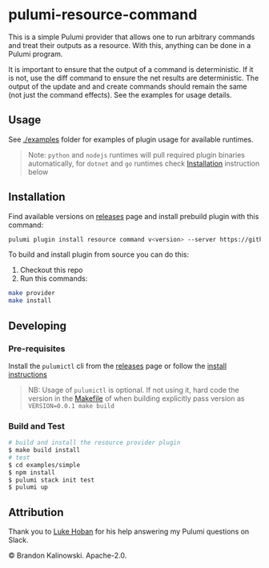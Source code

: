 # pulumi-resource-command

This is a simple Pulumi provider that allows one to run arbitrary commands and treat their outputs as a resource. With this, anything can be done in a Pulumi program.

It is important to ensure that the output of a command is deterministic. If it is not, use the diff command to ensure the net results are deterministic. The output of the update and and create commands should remain the same (not just the command effects). See the examples for usage details.

## Usage

See [./examples](./examples) folder for examples of plugin usage for available runtimes.

> Note: `python` and `nodejs` runtimes will pull required plugin binaries automatically, for `dotnet` and `go` runtimes check [Installation](#Installation) instruction below

## Installation

Find available versions on [releases](https://github.com/brandonkal/pulumi-command/releases) page and install prebuild plugin with this command:
```sh
pulumi plugin install resource command v<version> --server https://github.com/brandonkal/pulumi-command/releases/download/v<version>/
```

To build and install plugin from source you can do this:

1. Checkout this repo
2. Run this commands:

```sh
make provider
make install
```

## Developing

### Pre-requisites

Install the `pulumictl` cli from the [releases](https://github.com/pulumi/pulumictl/releases) page or follow the [install instructions](https://github.com/pulumi/pulumictl#installation)

> NB: Usage of `pulumictl` is optional. If not using it, hard code the version in the [Makefile](Makefile) of when building explicitly pass version as `VERSION=0.0.1 make build`

### Build and Test

```bash
# build and install the resource provider plugin
$ make build install
# test
$ cd examples/simple
$ npm install
$ pulumi stack init test
$ pulumi up
```

## Attribution

Thank you to [Luke Hoban](https://github.com/lukehoban) for his help answering my Pulumi questions on Slack.

© Brandon Kalinowski. Apache-2.0.
